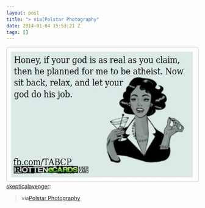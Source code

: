 ```yaml
---
layout: post
title: "> via[Polstar Photography"
date: 2014-01-04 15:53:21 Z
tags: []
---
```

![](/media/2014/01/72209736179.jpg)
[skepticalavenger](http://skepticalavenger.tumblr.com/post/72207781950/viapolstar-photography):

> via[Polstar Photography](http://www.pinterest.com/polstarphoto/)
